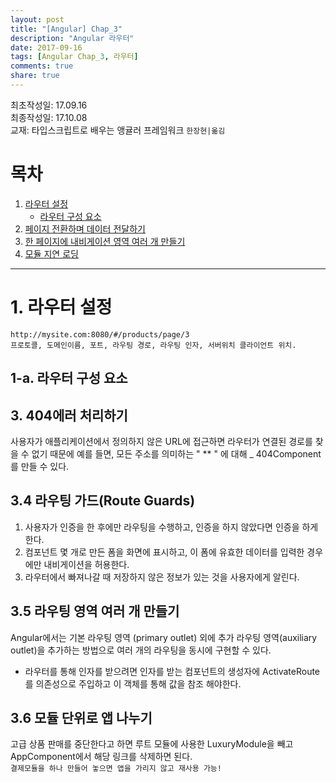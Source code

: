 ```yaml
---
layout: post
title: "[Angular] Chap_3"
description: "Angular 라우터"
date: 2017-09-16
tags: [Angular Chap_3, 라우터]
comments: true
share: true
---
```

최초작성일: 17.09.16  
최종작성일: 17.10.08  
교재: 타입스크립트로 배우는 앵귤러 프레임워크 `한장현|옮김`

# 목차  

1. [라우터 설정](#라우터-설정)  
    - [라우터 구성 요소](#라우터-구성-요소)
2. [페이지 전환하며 데이터 전달하기](#페이지-전환하며-데이터-전달하기)  
3. [한 페이지에 내비게이션 영역 여러 개 만들기](#한-페이지에-내비게이션-영역-여러-개-만들기)  
4. [모듈 지연 로딩](#모듈-지연-로딩)  

---

# 1. 라우터 설정  

```
http://mysite.com:8080/#/products/page/3
프로토콜, 도메인이름, 포트, 라우팅 경로, 라우팅 인자, 서버위치 클라이언트 위치.
```  

## 1-a. 라우터 구성 요소  

## 3. 404에러 처리하기  

사용자가 애플리케이션에서 정의하지 않은 URL에 접근하면 라우터가 연결된 경로를 찾을 수 없기 때문에 
예를 들면, 모든 주소를 의미하는 " ** " 에 대해 _ 404Component를 만들 수 있다.

## 3.4 라우팅 가드(Route Guards)
  
1. 사용자가 인증을 한 후에만 라우팅을 수행하고, 인증을 하지 않았다면 인증을 하게 한다.  
2. 컴포넌트 몇 개로 만든 폼을 화면에 표시하고, 이 폼에 유효한 데이터를 입력한 경우에만 내비게이션을 허용한다.  
3. 라우터에서 빠져나갈 때 저장하지 않은 정보가 있는 것을 사용자에게 알린다.

## 3.5 라우팅 영역 여러 개 만들기  

Angular에서는 기본 라우팅 영역 (primary outlet) 외에 추가 라우팅 영역(auxiliary outlet)을 추가하는 방법으로 여러 개의 라우팅을 동시에 구현할 수 있다.  

> <router-outlet></router-outlet>
> <router-outlet name="chat"></router-outlet>  

- 라우터를 통해 인자를 받으려면 인자를 받는 컴포넌트의 생성자에 ActivateRoute를 의존성으로 주입하고 이 객체를 통해 값을 참조 해야한다.  

## 3.6 모듈 단위로 앱 나누기  

고급 상품 판매를 중단한다고 하면 루트 모듈에 사용한 LuxuryModule을 빼고 AppComponent에서 해당 링크를 삭제하면 된다.  
``결제모듈을 하나 만들어 놓으면 앱을 가리지 않고 재사용 가능!``


